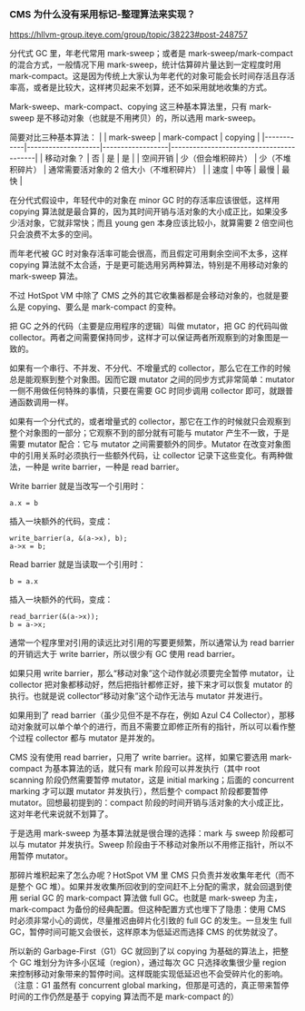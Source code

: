 ### CMS 为什么没有采用标记-整理算法来实现？

https://hllvm-group.iteye.com/group/topic/38223#post-248757

分代式 GC 里，年老代常用 mark-sweep；或者是 mark-sweep/mark-compact 的混合方式，一般情况下用 mark-sweep，统计估算碎片量达到一定程度时用 mark-compact。这是因为传统上大家认为年老代的对象可能会长时间存活且存活率高，或者是比较大，这样拷贝起来不划算，还不如采用就地收集的方式。

Mark-sweep、mark-compact、copying 这三种基本算法里，只有 mark-sweep 是不移动对象（也就是不用拷贝）的，所以选用 mark-sweep。

简要对比三种基本算法：
|            | mark-sweep         | mark-compact     | copying                                 |
|------------|--------------------|------------------|-----------------------------------------|
| 移动对象？ | 否                 | 是               | 是                                      |
| 空间开销   | 少（但会堆积碎片） | 少（不堆积碎片） | 通常需要活对象的 2 倍大小（不堆积碎片） |
| 速度       | 中等               | 最慢             | 最快                                    |

在分代式假设中，年轻代中的对象在 minor GC 时的存活率应该很低，这样用 copying 算法就是最合算的，因为其时间开销与活对象的大小成正比，如果没多少活对象，它就非常快；而且 young gen 本身应该比较小，就算需要 2 倍空间也只会浪费不太多的空间。

而年老代被 GC 时对象存活率可能会很高，而且假定可用剩余空间不太多，这样 copying 算法就不太合适，于是更可能选用另两种算法，特别是不用移动对象的 mark-sweep 算法。

不过 HotSpot VM 中除了 CMS 之外的其它收集器都是会移动对象的，也就是要么是 copying、要么是 mark-compact 的变种。

把 GC 之外的代码（主要是应用程序的逻辑）叫做 mutator，把 GC 的代码叫做 collector。两者之间需要保持同步，这样才可以保证两者所观察到的对象图是一致的。

如果有一个串行、不并发、不分代、不增量式的 collector，那么它在工作的时候总是能观察到整个对象图。因而它跟 mutator 之间的同步方式非常简单：mutator 一侧不用做任何特殊的事情，只要在需要 GC 时同步调用 collector 即可，就跟普通函数调用一样。

如果有一个分代式的，或者增量式的 collector，那它在工作的时候就只会观察到整个对象图的一部分；它观察不到的部分就有可能与 mutator 产生不一致，于是需要 mutator 配合：它与 mutator 之间需要额外的同步。Mutator 在改变对象图中的引用关系时必须执行一些额外代码，让 collector 记录下这些变化。有两种做法，一种是 write barrier，一种是 read barrier。

Write barrier 就是当改写一个引用时：

```
a.x = b
```

插入一块额外的代码，变成：

```
write_barrier(a, &(a->x), b);
a->x = b;
```

Read barrier 就是当读取一个引用时：

```
b = a.x
```

插入一块额外的代码，变成：

```
read_barrier(&(a->x));
b = a->x;
```

通常一个程序里对引用的读远比对引用的写要更频繁，所以通常认为 read barrier 的开销远大于 write barrier，所以很少有 GC 使用 read barrier。

如果只用 write barrier，那么“移动对象”这个动作就必须要完全暂停 mutator，让 collector 把对象都移动好，然后把指针都修正好，接下来才可以恢复 mutator 的执行。也就是说 collector“移动对象”这个动作无法与 mutator 并发进行。

如果用到了 read barrier（虽少见但不是不存在，例如 Azul C4 Collector），那移动对象就可以单个单个的进行，而且不需要立即修正所有的指针，所以可以看作整个过程 collector 都与 mutator 是并发的。

CMS 没有使用 read barrier，只用了 write barrier。这样，如果它要选用 mark-compact 为基本算法的话，就只有 mark 阶段可以并发执行（其中 root scanning 阶段仍然需要暂停 mutator，这是 initial marking；后面的 concurrent marking 才可以跟 mutator 并发执行），然后整个 compact 阶段都要暂停 mutator。回想最初提到的：compact 阶段的时间开销与活对象的大小成正比，这对年老代来说就不划算了。

于是选用 mark-sweep 为基本算法就是很合理的选择：mark 与 sweep 阶段都可以与 mutator 并发执行。Sweep 阶段由于不移动对象所以不用修正指针，所以不用暂停 mutator。

那碎片堆积起来了怎么办呢？HotSpot VM 里 CMS 只负责并发收集年老代（而不是整个 GC 堆）。如果并发收集所回收到的空间赶不上分配的需求，就会回退到使用 serial GC 的 mark-compact 算法做 full GC。也就是 mark-sweep 为主，mark-compact 为备份的经典配置。但这种配置方式也埋下了隐患：使用 CMS 时必须非常小心的调优，尽量推迟由碎片化引致的 full GC 的发生。一旦发生 full GC，暂停时间可能又会很长，这样原本为低延迟而选择 CMS 的优势就没了。

所以新的 Garbage-First（G1）GC 就回到了以 copying 为基础的算法上，把整个 GC 堆划分为许多小区域（region），通过每次 GC 只选择收集很少量 region 来控制移动对象带来的暂停时间。这样既能实现低延迟也不会受碎片化的影响。
（注意：G1 虽然有 concurrent global marking，但那是可选的，真正带来暂停时间的工作仍然是基于 copying 算法而不是 mark-compact 的）
